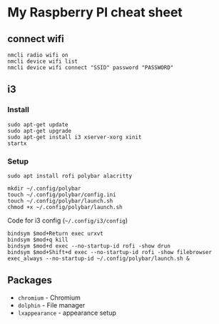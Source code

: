 # My Raspberry PI cheat sheet

## connect wifi

```
nmcli radio wifi on
nmcli device wifi list
nmcli device wifi connect "SSID" password "PASSWORD"
```

## i3

### Install

```
sudo apt-get update
sudo apt-get upgrade
sudo apt-get install i3 xserver-xorg xinit
startx
```

### Setup

```
sudo apt install rofi polybar alacritty

mkdir ~/.config/polybar
touch ~/.config/polybar/config.ini
touch ~/.config/polybar/launch.sh
chmod +x ~/.config/polybar/launch.sh
```


Code for i3 config (`~/.config/i3/config`)
```
bindsym $mod+Return exec urxvt
bindsym $mod+q kill
bindsym $mod+d exec --no-startup-id rofi -show drun
bindsym $mod+Shift+d exec --no-startup-id rofi -show filebrowser
exec_always --no-startup-id ~/.config/polybar/launch.sh &
```

## Packages

- `chromium` - Chromium
- `dolphin` - File manager
- `lxappearance` - appearance setup